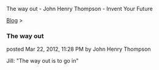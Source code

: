 The way out - John Henry Thompson - Invent Your Future   
    

[Blog](../z-blog-1.md)‎ > ‎

### The way out

posted Mar 22, 2012, 11:28 PM by John Henry Thompson

Jill: "The way out is to go in"  


